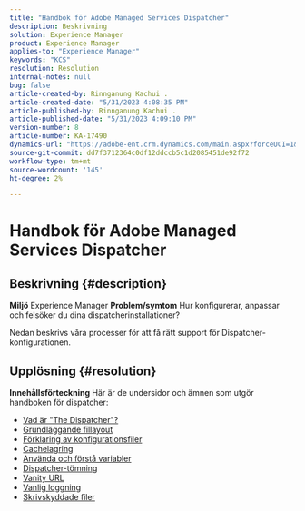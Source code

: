 ```yaml
---
title: "Handbok för Adobe Managed Services Dispatcher"
description: Beskrivning
solution: Experience Manager
product: Experience Manager
applies-to: "Experience Manager"
keywords: "KCS"
resolution: Resolution
internal-notes: null
bug: false
article-created-by: Rinnganung Kachui .
article-created-date: "5/31/2023 4:08:35 PM"
article-published-by: Rinnganung Kachui .
article-published-date: "5/31/2023 4:09:10 PM"
version-number: 8
article-number: KA-17490
dynamics-url: "https://adobe-ent.crm.dynamics.com/main.aspx?forceUCI=1&pagetype=entityrecord&etn=knowledgearticle&id=90941e64-cdff-ed11-8f6e-6045bd006d92"
source-git-commit: dd7f3712364c0df12ddccb5c1d2085451de92f72
workflow-type: tm+mt
source-wordcount: '145'
ht-degree: 2%

---
```


# Handbok för Adobe Managed Services Dispatcher

## Beskrivning {#description}

<b>Miljö</b>
Experience Manager
<b>Problem/symtom</b>
Hur konfigurerar, anpassar och felsöker du dina dispatcherinstallationer?

Nedan beskrivs våra processer för att få rätt support för Dispatcher-konfigurationen.


## Upplösning {#resolution}

<b>Innehållsförteckning</b>
Här är de undersidor och ämnen som utgör handboken för dispatcher:

- [Vad är &quot;The Dispatcher&quot;?](https://experienceleague.adobe.com/docs/experience-cloud-kcs/kbarticles/KA-17911.html)
- [Grundläggande fillayout](https://experienceleague.adobe.com/docs/experience-cloud-kcs/kbarticles/KA-17502.html)
- [Förklaring av konfigurationsfiler](https://experienceleague.adobe.com/docs/experience-cloud-kcs/kbarticles/KA-17477.html)
- [Cachelagring](https://experienceleague.adobe.com/docs/experience-cloud-kcs/kbarticles/KA-17912.html)
- [Använda och förstå variabler](https://experienceleague.adobe.com/docs/experience-cloud-kcs/kbarticles/KA-17487.html)
- [Dispatcher-tömning](https://experienceleague.adobe.com/docs/experience-cloud-kcs/kbarticles/KA-17493.html)
- [Vanity URL](https://experienceleague.adobe.com/docs/experience-cloud-kcs/kbarticles/KA-17463.html)
- [Vanlig loggning](https://experienceleague.adobe.com/docs/experience-cloud-kcs/kbarticles/KA-17914.html)
- [Skrivskyddade filer](https://experienceleague.adobe.com/docs/experience-cloud-kcs/kbarticles/KA-17483.html)

